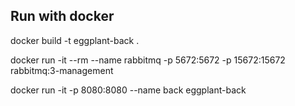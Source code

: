 ## Run with docker

docker build -t eggplant-back .

docker run -it --rm --name rabbitmq -p 5672:5672 -p 15672:15672 rabbitmq:3-management

docker run -it -p 8080:8080 --name back eggplant-back
